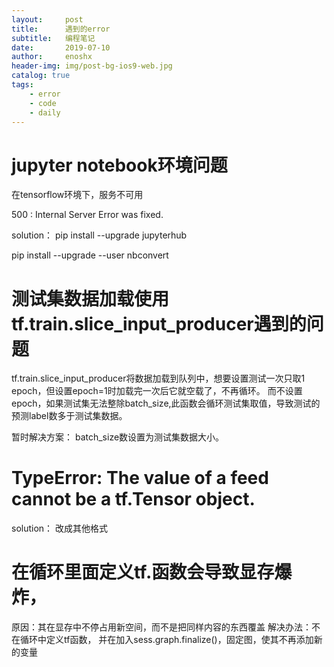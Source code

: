 ```yaml
---
layout:     post
title:      遇到的error
subtitle:   编程笔记
date:       2019-07-10
author:     enoshx
header-img: img/post-bg-ios9-web.jpg
catalog: true
tags:
    - error
    - code
    - daily
---
```


# jupyter notebook环境问题
在tensorflow环境下，服务不可用

500 : Internal Server Error was fixed.

solution：
pip install --upgrade jupyterhub

pip install --upgrade --user nbconvert



# 测试集数据加载使用tf.train.slice_input_producer遇到的问题
tf.train.slice_input_producer将数据加载到队列中，想要设置测试一次只取1 epoch，但设置epoch=1时加载完一次后它就空载了，不再循环。
而不设置epoch，如果测试集无法整除batch_size,此函数会循环测试集取值，导致测试的预测label数多于测试集数据。

暂时解决方案：
batch_size数设置为测试集数据大小。


# TypeError: The value of a feed cannot be a tf.Tensor object.

solution：
改成其他格式



# 在循环里面定义tf.函数会导致显存爆炸，
原因：其在显存中不停占用新空间，而不是把同样内容的东西覆盖
解决办法：不在循环中定义tf函数，  并在加入sess.graph.finalize()，固定图，使其不再添加新的变量

